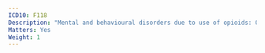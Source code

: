 ```yaml
---
ICD10: F118
Description: "Mental and behavioural disorders due to use of opioids: Other mental and behavioural disorders"
Matters: Yes
Weight: 1
---
```

